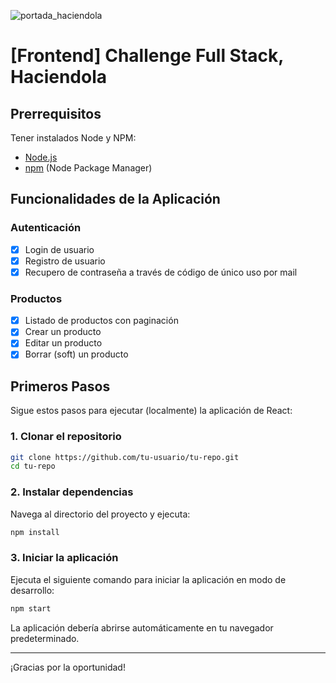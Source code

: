 ![portada_haciendola](https://github.com/hbaravalle/backend-haciendola-challenge/assets/24690415/43f3f53c-3178-470e-8103-b52938d38821)
# [Frontend] Challenge Full Stack, Haciendola

## Prerrequisitos

Tener instalados Node y NPM:

- [Node.js](https://nodejs.org/es/download/)
- [npm](https://www.npmjs.com/get-npm) (Node Package Manager)

## Funcionalidades de la Aplicación

### Autenticación

- [X] Login de usuario
- [X] Registro de usuario
- [X] Recupero de contraseña a través de código de único uso por mail

### Productos

- [X] Listado de productos con paginación
- [X] Crear un producto
- [X] Editar un producto
- [X] Borrar (soft) un producto

## Primeros Pasos

Sigue estos pasos para ejecutar (localmente) la aplicación de React:

### 1. Clonar el repositorio

```bash
git clone https://github.com/tu-usuario/tu-repo.git
cd tu-repo
```

### 2. Instalar dependencias

Navega al directorio del proyecto y ejecuta:

```bash
npm install
```

### 3. Iniciar la aplicación

Ejecuta el siguiente comando para iniciar la aplicación en modo de desarrollo:

```bash
npm start
```

La aplicación debería abrirse automáticamente en tu navegador predeterminado.

---

¡Gracias por la oportunidad!

